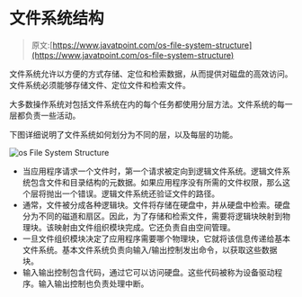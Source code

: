 # 文件系统结构

> 原文:[https://www.javatpoint.com/os-file-system-structure](https://www.javatpoint.com/os-file-system-structure)

文件系统允许以方便的方式存储、定位和检索数据，从而提供对磁盘的高效访问。文件系统必须能够存储文件、定位文件和检索文件。

大多数操作系统对包括文件系统在内的每个任务都使用分层方法。文件系统的每一层都负责一些活动。

下图详细说明了文件系统如何划分为不同的层，以及每层的功能。

![os File System Structure](../Images/198e851f6793989fb92a7d07fbbe70e6.png)

*   当应用程序请求一个文件时，第一个请求被定向到逻辑文件系统。逻辑文件系统包含文件和目录结构的元数据。如果应用程序没有所需的文件权限，那么这个层将抛出一个错误。逻辑文件系统还验证文件的路径。
*   通常，文件被分成各种逻辑块。文件将存储在硬盘中，并从硬盘中检索。硬盘分为不同的磁道和扇区。因此，为了存储和检索文件，需要将逻辑块映射到物理块。该映射由文件组织模块完成。它还负责自由空间管理。
*   一旦文件组织模块决定了应用程序需要哪个物理块，它就将该信息传递给基本文件系统。基本文件系统负责向输入/输出控制发出命令，以获取这些数据块。
*   输入输出控制包含代码，通过它可以访问硬盘。这些代码被称为设备驱动程序。输入输出控制也负责处理中断。